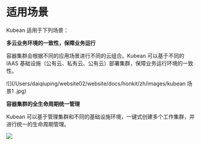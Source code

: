 # 适用场景

Kubean 适用于下列场景：

**多云业务环境的一致性，保障业务运行**

容器集群会根据不同的应用场景进行不同的云组合。Kubean 可以基于不同的 IAAS 基础设施（公有云、私有云、公有云）部署集群，保障业务运行环境的一致性。

![](/Users/daiqiuping/website02/website/docs/honkit/zh/images/kubean 场景1 .jpg)

**容器集群的全生命周期统一管理**

Kubean 可以基于管理集群和不同的基础设施环境，一键式创建多个工作集群，并进行统一的生命周期管理。

![](/Users/daiqiuping/website02/website/docs/honkit/zh/images/kubean场景2.jpg)
